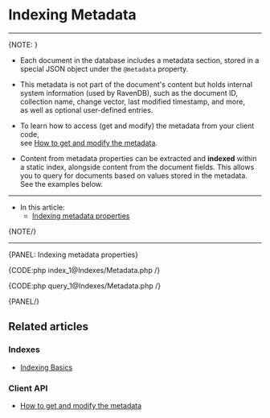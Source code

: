 # Indexing Metadata
---

{NOTE: }

* Each document in the database includes a metadata section, stored in a special JSON object under the `@metadata` property.

* This metadata is not part of the document's content but holds internal system information (used by RavenDB),
  such as the document ID, collection name, change vector, last modified timestamp, and more,  
  as well as optional user-defined entries.

* To learn how to access (get and modify) the metadata from your client code,  
  see [How to get and modify the metadata](../client-api/session/how-to/get-and-modify-entity-metadata).

* Content from metadata properties can be extracted and **indexed** within a static index, alongside content from the document fields.
  This allows you to query for documents based on values stored in the metadata.  
  See the examples below.

---

* In this article:  
   * [Indexing metadata properties](../indexes/indexing-metadata#indexing-metadata-properties)

{NOTE/}

---

{PANEL: Indexing metadata properties}

{CODE:php index_1@Indexes/Metadata.php /}

{CODE:php query_1@Indexes/Metadata.php /}

{PANEL/}

## Related articles

### Indexes

- [Indexing Basics](../indexes/indexing-basics)

### Client API

- [How to get and modify the metadata](../client-api/session/how-to/get-and-modify-entity-metadata)
